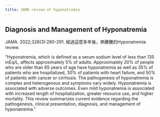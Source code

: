 ```yaml
---
title: JAMA review of hyponatremia
---
```

## Diagnosis and Management of Hyponatremia
JAMA. 2022;328(3):280-291.
經過這麼多年後，熱騰騰的Hyponatremia review.

"Hyponatremia, which is defined as a serum sodium level of less than 135 mEq/L, affects approximately 5% of adults. Approximately 20% of people who are older than 65 years of age have hyponatremia as well as 35% of patients who are hospitalized, 30% of patients with heart failure, and 50% of patients with cancer or cirrhosis. The pathogenesis of hyponatremia is complex and heterogenous and symptoms vary widely. Hyponatremia is associated with adverse outcomes. Even mild hyponatremia is associated with increased length of hospitalization, greater resource use, and higher mortality. This review summarizes current evidence regarding the pathogenesis, clinical presentation, diagnosis, and management of hyponatremia."
